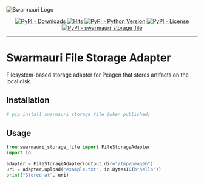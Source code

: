 <picture>
  <source media="(prefers-color-scheme: dark)"  srcset="https://res.cloudinary.com/dryedzrlo/image/upload/v1757724629/swarmauri_brand_frag_light_mg8cmd.png">
  <source media="(prefers-color-scheme: light)" srcset="https://res.cloudinary.com/dryedzrlo/image/upload/v1757724629/swarmauri_brand_frag_dark_tzjuja.png">
  <!-- Fallback below (see #2) -->
  <img alt="Swarmauri Logo" src="https://res.cloudinary.com/dryedzrlo/image/upload/v1757724629/swarmauri_brand_frag_dark_tzjuja.png">
</picture>

<p align="center">
    <a href="https://pypi.org/project/swarmauri_storage_file/">
        <img src="https://img.shields.io/pypi/dm/swarmauri_storage_file" alt="PyPI - Downloads"/></a>
    <a href="https://hits.sh/github.com/swarmauri/swarmauri-sdk/tree/master/pkgs/standards/swarmauri_storage_file/">
        <img alt="Hits" src="https://hits.sh/github.com/swarmauri/swarmauri-sdk/tree/master/pkgs/standards/swarmauri_storage_file.svg"/></a>
    <a href="https://pypi.org/project/swarmauri_storage_file/">
        <img src="https://img.shields.io/pypi/pyversions/swarmauri_storage_file" alt="PyPI - Python Version"/></a>
    <a href="https://pypi.org/project/swarmauri_storage_file/">
        <img src="https://img.shields.io/pypi/l/swarmauri_storage_file" alt="PyPI - License"/></a>
    <a href="https://pypi.org/project/swarmauri_storage_file/">
        <img src="https://img.shields.io/pypi/v/swarmauri_storage_file?label=swarmauri_storage_file&color=green" alt="PyPI - swarmauri_storage_file"/></a>

</p>

---

# Swarmauri File Storage Adapter

Filesystem-based storage adapter for Peagen that stores artifacts on the local disk.

## Installation

```bash
# pip install swarmauri_storage_file (when published)
```

## Usage

```python
from swarmauri_storage_file import FileStorageAdapter
import io

adapter = FileStorageAdapter(output_dir="/tmp/peagen")
uri = adapter.upload("example.txt", io.BytesIO(b"hello"))
print("Stored at", uri)
```
